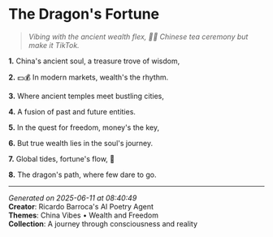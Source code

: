 # The Dragon's Fortune

> *Vibing with the ancient wealth flex, 💸🎶 Chinese tea ceremony but make it TikTok.*

**1.** China's ancient soul, a treasure trove of wisdom,


**2.** 💵💰 In modern markets, wealth's the rhythm.


**3.** Where ancient temples meet bustling cities,


**4.** A fusion of past and future entities.


**5.** In the quest for freedom, money's the key,


**6.** But true wealth lies in the soul's journey.


**7.** Global tides, fortune's flow, 🌊


**8.** The dragon's path, where few dare to go.



---

*Generated on 2025-06-11 at 08:40:49*  
**Creator**: Ricardo Barroca's AI Poetry Agent  
**Themes**: China Vibes • Wealth and Freedom  
**Collection**: A journey through consciousness and reality